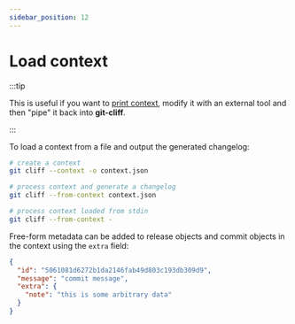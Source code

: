 ```yaml
---
sidebar_position: 12
---
```


# Load context

:::tip

This is useful if you want to [print context](/docs/usage/print-context), modify it with an external tool and then "pipe" it back into **git-cliff**.

:::

To load a context from a file and output the generated changelog:

```bash
# create a context
git cliff --context -o context.json

# process context and generate a changelog
git cliff --from-context context.json

# process context loaded from stdin
git cliff --from-context -
```

Free-form metadata can be added to release objects and commit objects in the context using the `extra` field:

```json
{
  "id": "5061081d6272b1da2146fab49d803c193db309d9",
  "message": "commit message",
  "extra": {
    "note": "this is some arbitrary data"
  }
}
```
